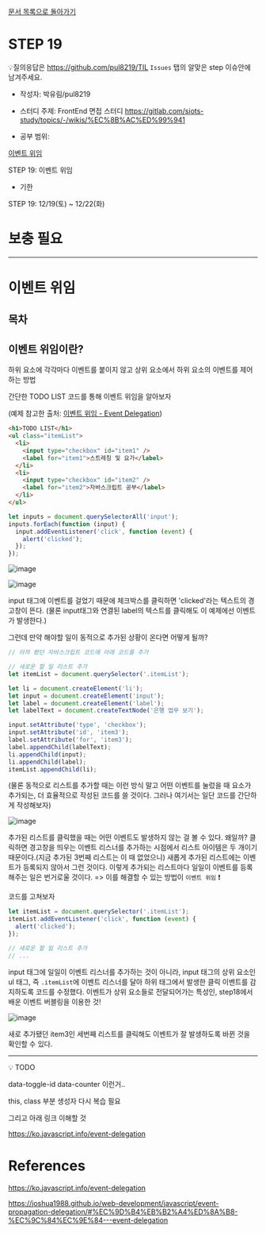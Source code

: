 [문서 목록으로 돌아가기](README.md)

# STEP 19

💡질의응답은 <https://github.com/pul8219/TIL> `Issues` 탭의 알맞은 step 이슈안에 남겨주세요.

- 작성자: 박유림/pul8219

- 스터디 주제: FrontEnd 면접 스터디 <https://gitlab.com/siots-study/topics/-/wikis/%EC%8B%AC%ED%99%941>

- 공부 범위:

[이벤트 위임](https://ko.javascript.info/event-delegation)

STEP 19: 이벤트 위임

- 기한

STEP 19: 12/19(토) ~ 12/22(화)

# 보충 필요

---

# 이벤트 위임

## 목차

## 이벤트 위임이란?

하위 요소에 각각마다 이벤트를 붙이지 않고 상위 요소에서 하위 요소의 이벤트를 제어하는 방법

간단한 TODO LIST 코드를 통해 이벤트 위임을 알아보자

(예제 참고한 출처: [이벤트 위임 - Event Delegation](https://joshua1988.github.io/web-development/javascript/event-propagation-delegation/#%EC%9D%B4%EB%B2%A4%ED%8A%B8-%EC%9C%84%EC%9E%84---event-delegation))

```html
<h1>TODO LIST</h1>
<ul class="itemList">
  <li>
    <input type="checkbox" id="item1" />
    <label for="item1">스트레칭 및 요가</label>
  </li>
  <li>
    <input type="checkbox" id="item2" />
    <label for="item2">자바스크립트 공부</label>
  </li>
</ul>
```

```js
let inputs = document.querySelectorAll('input');
inputs.forEach(function (input) {
  input.addEventListener('click', function (event) {
    alert('clicked');
  });
});
```

![image](https://user-images.githubusercontent.com/33214449/102910255-9c7ede80-44bd-11eb-8244-5f83f1a42ba7.png)

![image](https://user-images.githubusercontent.com/33214449/102910290-ab659100-44bd-11eb-8113-7ac6ca6618b6.png)

input 태그에 이벤트를 걸었기 때문에 체크박스를 클릭하면 'clicked'라는 텍스트의 경고창이 뜬다. (물론 input태그와 연결된 label의 텍스트를 클릭해도 이 예제에선 이벤트가 발생한다.)

그런데 만약 해야할 일이 동적으로 추가된 상황이 온다면 어떻게 될까?

```js
// 아까 봤던 자바스크립트 코드에 아래 코드를 추가

// 새로운 할 일 리스트 추가
let itemList = document.querySelector('.itemList');

let li = document.createElement('li');
let input = document.createElement('input');
let label = document.createElement('label');
let labelText = document.createTextNode('은행 업무 보기');

input.setAttribute('type', 'checkbox');
input.setAttribute('id', 'item3');
label.setAttribute('for', 'item3');
label.appendChild(labelText);
li.appendChild(input);
li.appendChild(label);
itemList.appendChild(li);
```

(물론 동적으로 리스트를 추가할 때는 이런 방식 말고 어떤 이벤트를 눌렀을 때 요소가 추가되는, 더 효율적으로 작성된 코드를 쓸 것이다. 그러나 여기서는 일단 코드를 간단하게 작성해보자)

![image](https://user-images.githubusercontent.com/33214449/102911354-3eeb9180-44bf-11eb-813c-8f756f00d05e.png)

추가된 리스트를 클릭했을 때는 어떤 이벤트도 발생하지 않는 걸 볼 수 있다. 왜일까?
클릭하면 경고창을 띄우는 이벤트 리스너를 추가하는 시점에서 리스트 아이템은 두 개이기 때문이다.(지금 추가된 3번째 리스트는 이 때 없었으니) 새롭게 추가된 리스트에는 이벤트가 등록되지 않아서 그런 것이다.
이렇게 추가되는 리스트마다 일일이 이벤트를 등록해주는 일은 번거로울 것이다.
=> 이를 해결할 수 있는 방법이 `이벤트 위임` ❗

코드를 고쳐보자

```js
let itemList = document.querySelector('.itemList');
itemList.addEventListener('click', function (event) {
  alert('clicked');
});

// 새로운 할 일 리스트 추가
// ...
```

input 태그에 일일이 이벤트 리스너를 추가하는 것이 아니라,
input 태그의 상위 요소인 ul 태그, 즉 `.itemList`에 이벤트 리스너를 달아 하위 태그에서 발생한 클릭 이벤트를 감지하도록 코드를 수정했다.
이벤트가 상위 요소들로 전달되어가는 특성인, step18에서 배운 이벤트 버블링을 이용한 것!

![image](https://user-images.githubusercontent.com/33214449/102913375-04372880-44c2-11eb-9570-a210478c690a.png)

새로 추가됐던 item3인 세번째 리스트를 클릭해도 이벤트가 잘 발생하도록 바뀐 것을 확인할 수 있다.

---

💡 TODO

data-toggle-id
data-counter
이런거..

this, class 부분 생성자 다시 복습 필요

그리고 아래 링크 이해할 것

https://ko.javascript.info/event-delegation

# References

https://ko.javascript.info/event-delegation

https://joshua1988.github.io/web-development/javascript/event-propagation-delegation/#%EC%9D%B4%EB%B2%A4%ED%8A%B8-%EC%9C%84%EC%9E%84---event-delegation
